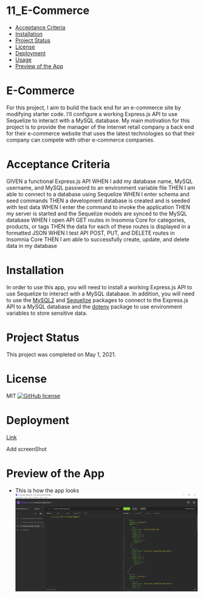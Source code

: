 # 11_E-Commerce

* [Acceptance Criteria](#acceptancecriteria)
* [Installation](#installation)
* [Project Status](#projectstatus)
* [License](#license)
* [Deployment](#deployment)
* [Usage](#usage)
* [Preview of the App](#previewApp)

# E-Commerce

For this project, I aim to build the back end for an e-commerce site by modifying starter code. I’ll configure a working Express.js API to use Sequelize to interact with a MySQL database. My main motivation for this project is to provide the manager of the internet retail company a back end for their e-commerce website that uses the latest technologies so that their company can compete with other e-commerce companies.

# Acceptance Criteria
GIVEN a functional Express.js API
WHEN I add my database name, MySQL username, and MySQL password to an environment variable file
THEN I am able to connect to a database using Sequelize
WHEN I enter schema and seed commands
THEN a development database is created and is seeded with test data
WHEN I enter the command to invoke the application
THEN my server is started and the Sequelize models are synced to the MySQL database
WHEN I open API GET routes in Insomnia Core for categories, products, or tags
THEN the data for each of these routes is displayed in a formatted JSON
WHEN I test API POST, PUT, and DELETE routes in Insomnia Core
THEN I am able to successfully create, update, and delete data in my database

# Installation
In order to use this app, you will need to install a working Express.js API to use Sequelize to interact with a MySQL database. In addition, you will need to use the [MySQL2](https://www.npmjs.com/package/mysql2) and [Sequelize](https://www.npmjs.com/package/sequelize) packages to connect to the Express.js API to a MySQL database and the [dotenv](https://www.npmjs.com/package/dotenv) package to use environment variables to store sensitive data.

# Project Status
This project was completed on May 1, 2021. 

# License
MIT
[![GitHub license](https://img.shields.io/badge/license-MIT-blue.svg)](https://github.com/sdca/advdv)

# Deployment
[Link](https://drive.google.com/file/d/1zWecle6rZHCk6TPqthJFXVV--E9M4sOS/view?usp=sharing)

<!-- # Usage
When you open the terminal, you will be able to view all employees, view employees by department and by role, view all departments, add new employees and new Departments, update an employee's information and remove employees.  -->

Add screenShot
# Preview of the App
* This is how the app looks
![E-Commerce Back End Screenshot](./Assets/ecommerce.PNG)